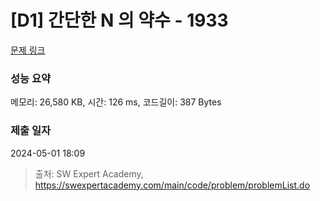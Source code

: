 # [D1] 간단한 N 의 약수 - 1933 

[문제 링크](https://swexpertacademy.com/main/code/problem/problemDetail.do?contestProbId=AV5PhcWaAKIDFAUq) 

### 성능 요약

메모리: 26,580 KB, 시간: 126 ms, 코드길이: 387 Bytes

### 제출 일자

2024-05-01 18:09



> 출처: SW Expert Academy, https://swexpertacademy.com/main/code/problem/problemList.do